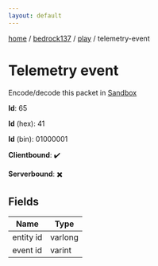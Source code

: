 ```yaml
---
layout: default
---
```


[home](/)  /  [bedrock137](/protocol/bedrock137)  /  [play](/protocol/bedrock137/play)  /  telemetry-event

# Telemetry event

Encode/decode this packet in [Sandbox](../../../sandbox/bedrock137#Play.TelemetryEvent)

**Id**: 65

**Id** (hex): 41

**Id** (bin): 01000001

**Clientbound**: ✔️

**Serverbound**: ✖️

## Fields

Name | Type
---|---
entity id | varlong
event id | varint
